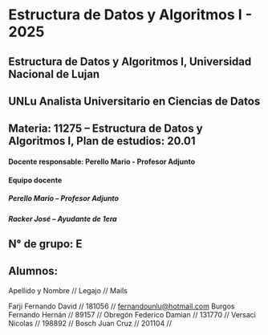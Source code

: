 # Estructura de Datos y Algoritmos I - 2025
## Estructura de Datos y Algoritmos I, Universidad Nacional de Lujan
## UNLu Analista Universitario en Ciencias de Datos
## Materia: 11275 – Estructura de Datos y Algoritmos I, Plan de estudios: 20.01
#### Docente responsable: Perello Mario - Profesor Adjunto
#### Equipo docente
##### Perello Mario – Profesor Adjunto
##### Racker José – Ayudante de 1era
## N° de grupo: E
## Alumnos:

Apellido y Nombre // Legajo // Mails

Farji Fernando David // 181056 // fernandounlu@hotmail.com
Burgos Fernando Hernán // 89157 //
Obregón Federico Damian // 131770 //
Versaci Nicolas // 198892 //
Bosch Juan Cruz // 201104 //


